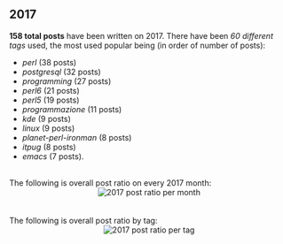 ## 2017 
**158 total posts** have been written on 2017.
There have been *60 different tags* used, the most
used popular being (in order of number of posts):
 
- *perl* (38 posts)  
- *postgresql* (32 posts)  
- *programming* (27 posts)  
- *perl6* (21 posts)  
- *perl5* (19 posts)  
- *programmazione* (11 posts)  
- *kde* (9 posts)  
- *linux* (9 posts)  
- *planet-perl-ironman* (8 posts)  
- *itpug* (8 posts)  
- *emacs* (7 posts).<br/>
<br/>
The following is overall post ratio on every 2017 month:
<br/>
    <center>
      <img src="/images/stats/_2017-months.png" alt="2017 post ratio per month" />
    </center>
<br/>

<br/>
The following is overall post ratio by tag:
<br/>
  <center>
    <img src="/images/stats/_2017-tags.png" alt="2017 post ratio per tag" />
  </center>
<br/>
